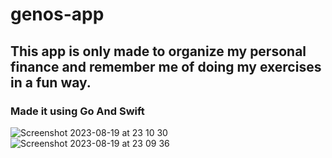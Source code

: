 # genos-app

## This app is only made to organize my personal finance and remember me of doing my exercises in a fun way.
### Made it using Go And Swift

![Screenshot 2023-08-19 at 23 10 30](https://github.com/rodrigodh/genos-app/assets/21986811/dcce1997-47e9-4a2b-891d-9fd4113c7202)
![Screenshot 2023-08-19 at 23 09 36](https://github.com/rodrigodh/genos-app/assets/21986811/33d5839b-f286-4b91-b27c-2b6f01033b9d)
